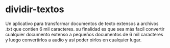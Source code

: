 # dividir-textos
Un aplicativo para transformar documentos de texto extensos a archivos .txt que contien 6 mil caracteres.
su finalidad es que sea más facíl convertir cualquier documento extenso a pequeños documentos de 6 mil caracteres
y luego convertirlos a audio y así poder oirlos en cualquier lugar.

